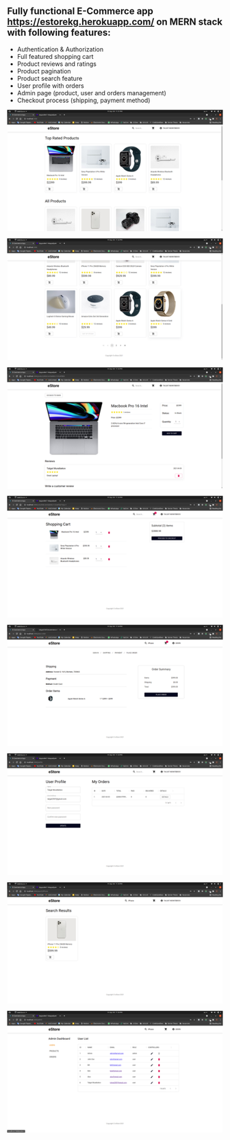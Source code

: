 ## Fully functional E-Commerce app https://estorekg.herokuapp.com/ on MERN stack with following features:

- Authentication & Authorization
- Full featured shopping cart
- Product reviews and ratings
- Product pagination
- Product search feature
- User profile with orders
- Admin page (product, user and orders management)
- Checkout process (shipping, payment method)

![](images/screenshot1.png)

![](images/screenshot2.png)

![](images/screenshot3.png)

![](images/screenshot4.png)

![](images/screenshot8.png)

![](images/screenshot5.png)

![](images/screenshot6.png)

![](images/screenshot7.png)

